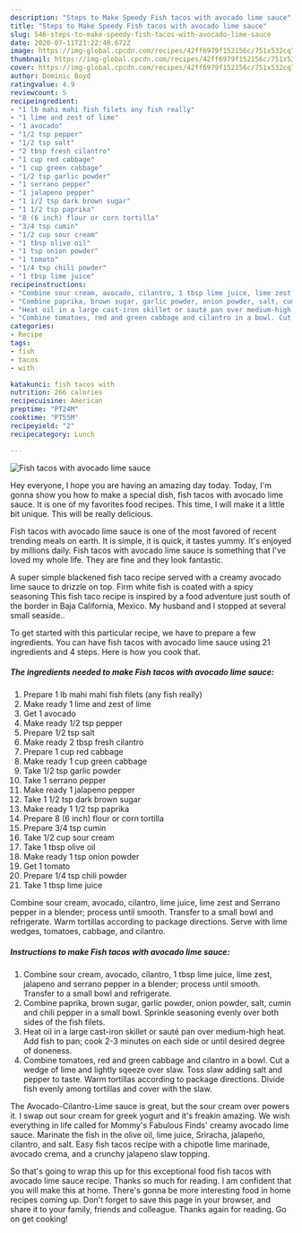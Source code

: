 ```yaml
---
description: "Steps to Make Speedy Fish tacos with avocado lime sauce"
title: "Steps to Make Speedy Fish tacos with avocado lime sauce"
slug: 546-steps-to-make-speedy-fish-tacos-with-avocado-lime-sauce
date: 2020-07-11T21:22:48.672Z
image: https://img-global.cpcdn.com/recipes/42ff6979f152156c/751x532cq70/fish-tacos-with-avocado-lime-sauce-recipe-main-photo.jpg
thumbnail: https://img-global.cpcdn.com/recipes/42ff6979f152156c/751x532cq70/fish-tacos-with-avocado-lime-sauce-recipe-main-photo.jpg
cover: https://img-global.cpcdn.com/recipes/42ff6979f152156c/751x532cq70/fish-tacos-with-avocado-lime-sauce-recipe-main-photo.jpg
author: Dominic Boyd
ratingvalue: 4.9
reviewcount: 5
recipeingredient:
- "1 lb mahi mahi fish filets any fish really"
- "1 lime and zest of lime"
- "1 avocado"
- "1/2 tsp pepper"
- "1/2 tsp salt"
- "2 tbsp fresh cilantro"
- "1 cup red cabbage"
- "1 cup green cabbage"
- "1/2 tsp garlic powder"
- "1 serrano pepper"
- "1 jalapeno pepper"
- "1 1/2 tsp dark brown sugar"
- "1 1/2 tsp paprika"
- "8 (6 inch) flour or corn tortilla"
- "3/4 tsp cumin"
- "1/2 cup sour cream"
- "1 tbsp olive oil"
- "1 tsp onion powder"
- "1 tomato"
- "1/4 tsp chili powder"
- "1 tbsp lime juice"
recipeinstructions:
- "Combine sour cream, avocado, cilantro, 1 tbsp lime juice, lime zest, jalapeno and serrano pepper in a blender; process until smooth. Transfer to a small bowl and refrigerate."
- "Combine paprika, brown sugar, garlic powder, onion powder, salt, cumin and chili pepper in a small bowl. Sprinkle seasoning evenly over both sides of the fish filets."
- "Heat oil in a large cast-iron skillet or sauté pan over medium-high heat. Add fish to pan; cook 2-3 minutes on each side or until desired degree of doneness."
- "Combine tomatoes, red and green cabbage and cilantro in a bowl. Cut a wedge of lime and lightly sqeeze over slaw. Toss slaw adding salt and pepper to taste. Warm tortillas according to package directions. Divide fish evenly among tortillas and cover with the slaw."
categories:
- Recipe
tags:
- fish
- tacos
- with

katakunci: fish tacos with 
nutrition: 266 calories
recipecuisine: American
preptime: "PT24M"
cooktime: "PT55M"
recipeyield: "2"
recipecategory: Lunch

---
```



![Fish tacos with avocado lime sauce](https://img-global.cpcdn.com/recipes/42ff6979f152156c/751x532cq70/fish-tacos-with-avocado-lime-sauce-recipe-main-photo.jpg)

Hey everyone, I hope you are having an amazing day today. Today, I'm gonna show you how to make a special dish, fish tacos with avocado lime sauce. It is one of my favorites food recipes. This time, I will make it a little bit unique. This will be really delicious.

Fish tacos with avocado lime sauce is one of the most favored of recent trending meals on earth. It is simple, it is quick, it tastes yummy. It's enjoyed by millions daily. Fish tacos with avocado lime sauce is something that I've loved my whole life. They are fine and they look fantastic.

A super simple blackened fish taco recipe served with a creamy avocado lime sauce to drizzle on top. Firm white fish is coated with a spicy seasoning This fish taco recipe is inspired by a food adventure just south of the border in Baja California, Mexico. My husband and I stopped at several small seaside..


To get started with this particular recipe, we have to prepare a few ingredients. You can have fish tacos with avocado lime sauce using 21 ingredients and 4 steps. Here is how you cook that.

<!--inarticleads1-->

##### The ingredients needed to make Fish tacos with avocado lime sauce:

1. Prepare 1 lb mahi mahi fish filets (any fish really)
1. Make ready 1 lime and zest of lime
1. Get 1 avocado
1. Make ready 1/2 tsp pepper
1. Prepare 1/2 tsp salt
1. Make ready 2 tbsp fresh cilantro
1. Prepare 1 cup red cabbage
1. Make ready 1 cup green cabbage
1. Take 1/2 tsp garlic powder
1. Take 1 serrano pepper
1. Make ready 1 jalapeno pepper
1. Take 1 1/2 tsp dark brown sugar
1. Make ready 1 1/2 tsp paprika
1. Prepare 8 (6 inch) flour or corn tortilla
1. Prepare 3/4 tsp cumin
1. Take 1/2 cup sour cream
1. Take 1 tbsp olive oil
1. Make ready 1 tsp onion powder
1. Get 1 tomato
1. Prepare 1/4 tsp chili powder
1. Take 1 tbsp lime juice


Combine sour cream, avocado, cilantro, lime juice, lime zest and Serrano pepper in a blender; process until smooth. Transfer to a small bowl and refrigerate. Warm tortillas according to package directions. Serve with lime wedges, tomatoes, cabbage, and cilantro. 

<!--inarticleads2-->

##### Instructions to make Fish tacos with avocado lime sauce:

1. Combine sour cream, avocado, cilantro, 1 tbsp lime juice, lime zest, jalapeno and serrano pepper in a blender; process until smooth. Transfer to a small bowl and refrigerate.
1. Combine paprika, brown sugar, garlic powder, onion powder, salt, cumin and chili pepper in a small bowl. Sprinkle seasoning evenly over both sides of the fish filets.
1. Heat oil in a large cast-iron skillet or sauté pan over medium-high heat. Add fish to pan; cook 2-3 minutes on each side or until desired degree of doneness.
1. Combine tomatoes, red and green cabbage and cilantro in a bowl. Cut a wedge of lime and lightly sqeeze over slaw. Toss slaw adding salt and pepper to taste. Warm tortillas according to package directions. Divide fish evenly among tortillas and cover with the slaw.


The Avocado-Cilantro-Lime sauce is great, but the sour cream over powers it. I swap out sour cream for greek yogurt and it&#39;s freakin amazing. We wish everything in life called for Mommy&#39;s Fabulous Finds&#39; creamy avocado lime sauce. Marinate the fish in the olive oil, lime juice, Sriracha, jalapeño, cilantro, and salt. Easy fish tacos recipe with a chipotle lime marinade, avocado crema, and a crunchy jalapeno slaw topping. 

So that's going to wrap this up for this exceptional food fish tacos with avocado lime sauce recipe. Thanks so much for reading. I am confident that you will make this at home. There's gonna be more interesting food in home recipes coming up. Don't forget to save this page in your browser, and share it to your family, friends and colleague. Thanks again for reading. Go on get cooking!
